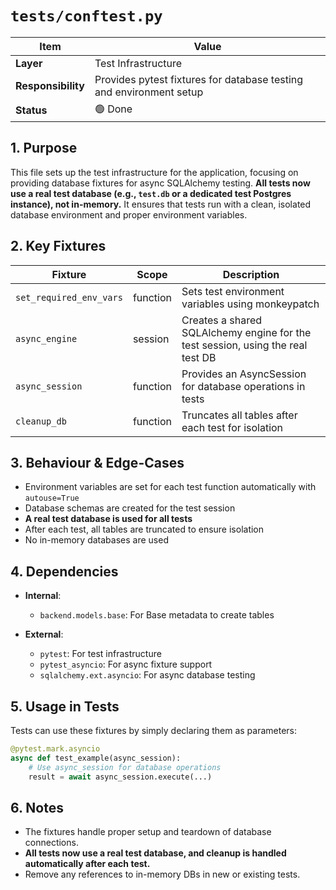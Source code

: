 # `tests/conftest.py`

| Item | Value |
|------|-------|
| **Layer** | Test Infrastructure |
| **Responsibility** | Provides pytest fixtures for database testing and environment setup |
| **Status** | 🟢 Done |

## 1. Purpose  
This file sets up the test infrastructure for the application, focusing on providing database fixtures for async SQLAlchemy testing. **All tests now use a real test database (e.g., `test.db` or a dedicated test Postgres instance), not in-memory.** It ensures that tests run with a clean, isolated database environment and proper environment variables.

## 2. Key Fixtures

| Fixture | Scope | Description |
|---------|-------|-------------|
| `set_required_env_vars` | function | Sets test environment variables using monkeypatch |
| `async_engine` | session | Creates a shared SQLAlchemy engine for the test session, using the real test DB |
| `async_session` | function | Provides an AsyncSession for database operations in tests |
| `cleanup_db` | function | Truncates all tables after each test for isolation |

## 3. Behaviour & Edge-Cases  

- Environment variables are set for each test function automatically with `autouse=True`
- Database schemas are created for the test session
- **A real test database is used for all tests**
- After each test, all tables are truncated to ensure isolation
- No in-memory databases are used

## 4. Dependencies  

- **Internal**:
  - `backend.models.base`: For Base metadata to create tables
  
- **External**:
  - `pytest`: For test infrastructure
  - `pytest_asyncio`: For async fixture support
  - `sqlalchemy.ext.asyncio`: For async database testing

## 5. Usage in Tests  
Tests can use these fixtures by simply declaring them as parameters:

```python
@pytest.mark.asyncio
async def test_example(async_session):
    # Use async_session for database operations
    result = await async_session.execute(...)
```

## 6. Notes
- The fixtures handle proper setup and teardown of database connections.
- **All tests now use a real test database, and cleanup is handled automatically after each test.**
- Remove any references to in-memory DBs in new or existing tests.
